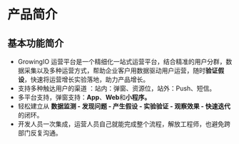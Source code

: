 # 产品简介

## 基本功能简介

* GrowingIO 运营平台是一个精细化一站式运营平台，结合精准的用户分群，数据采集以及多种运营方式，帮助企业客户用数据驱动用户运营，随时**验证假设**，快速将运营增长实验落地，助力产品增长。
* 支持多种触达用户的渠道 ：站内：弹窗、资源位，站外：Push、短信。
* 多平台支持，弹窗支持：**App**、**Web**和**小程序。**
* 轻松建立从 **数据监测 - 发现问题 - 产生假设 - 实验验证 - 观察效果 - 快速迭代** 的闭环。
* 开发人员一次集成，运营人员自己就能完成整个流程，解放工程师，也避免跨部门反复沟通。







